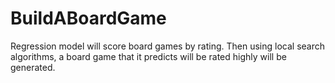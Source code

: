 # BuildABoardGame
Regression model will score board games by rating. Then using local search algorithms, a board game that it predicts will be rated highly will be generated.

